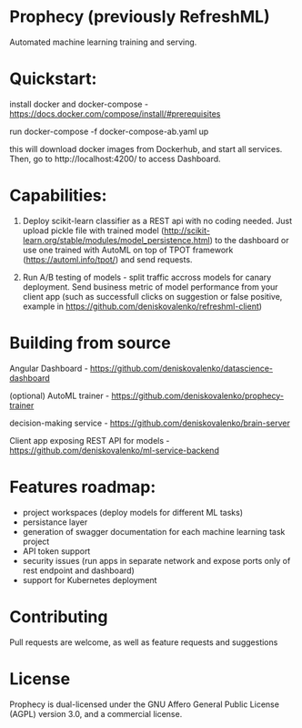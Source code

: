 # Prophecy (previously RefreshML)
Automated machine learning training and serving.


# Quickstart:
 install docker and docker-compose - https://docs.docker.com/compose/install/#prerequisites

 run docker-compose -f docker-compose-ab.yaml up

this will download docker images from Dockerhub, and start all services.
Then, go to http://localhost:4200/ to access Dashboard.

# Capabilities:
1) Deploy scikit-learn classifier as a REST api with no coding needed. 
Just upload pickle file with trained model (http://scikit-learn.org/stable/modules/model_persistence.html) to the dashboard or use one trained with AutoML on top of TPOT framework (https://automl.info/tpot/) and send requests.

2) Run A/B testing of models - split traffic accross models for canary deployment.
Send business metric of model performance from your client app (such as successfull clicks on suggestion or false positive, example in https://github.com/deniskovalenko/refreshml-client) 

# Building from source
 Angular Dashboard - https://github.com/deniskovalenko/datascience-dashboard
 
 (optional) AutoML trainer - https://github.com/deniskovalenko/prophecy-trainer
 
 decision-making service - https://github.com/deniskovalenko/brain-server
 
 Client app exposing REST API for models - https://github.com/deniskovalenko/ml-service-backend
 
  

# Features roadmap:
- project workspaces (deploy models for different ML tasks) 
- persistance layer 
- generation of swagger documentation for each machine learning task project
- API token support
- security issues (run apps in separate network and expose ports only of rest endpoint and dashboard)
- support for Kubernetes deployment

# Contributing 
Pull requests are welcome, as well as feature requests and suggestions

# License
Prophecy is dual-licensed under the GNU Affero General Public License (AGPL) version 3.0, and a commercial license.
